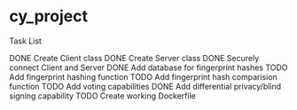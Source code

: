 # cy_project

Task List

DONE Create Client class
DONE Create Server class
DONE Securely connect Client and Server
DONE Add database for fingerprint hashes
TODO Add fingerprint hashing function
TODO Add fingerprint hash comparision function
TODO Add voting capabilities
DONE Add differential privacy/blind signing capability
TODO Create working Dockerfile
